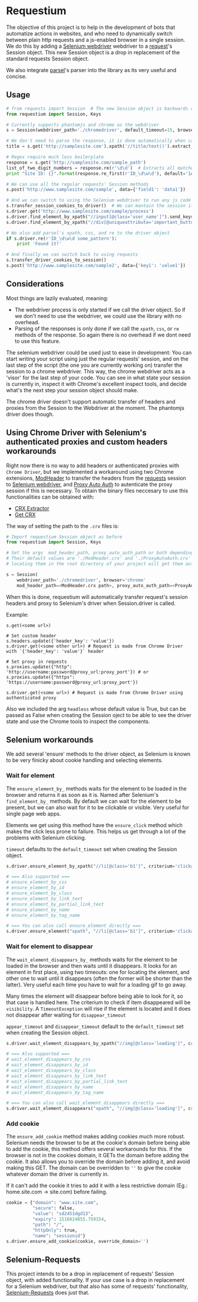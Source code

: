 # Requestium

The objective of this project is to help in the development of bots that automatize actions in websites, and who need to dynamically switch between plain http requests and a js-enabled browser in a single session. We do this by adding a [Selenium webdriver](https://github.com/SeleniumHQ/selenium) webdriver to a [request](https://github.com/requests/requests)'s Session object. This new Session object is a drop in replacement of the standard requests Session object.

We also integrate [parsel](https://github.com/scrapy/parsel)'s parser into the library as its very useful and concise.

## Usage
```python
# from requests import Session  # The new Session object is backwards compatible with the old one.
from requestium import Session, Keys

# Currently supports phantomjs and chrome as the webdriver
s = Session(webdriver_path='./chromedriver', default_timeout=15, browser='chrome')

# We don't need to parse the response, it is done automatically when calling xpath, css or re
title = s.get('http://samplesite.com').xpath('//title/text()').extract_first(default='Sample Title')

# Regex require much less boilerplate
response = s.get('http://samplesite.com/sample_path')
list_of_two_digit_numbers = response.re(r'\d\d')  # Extracts all matches as a list
print "Site ID: {}".format(response.re_first(r'ID_\d\w\d'), default='1A1')  # Extracts the first match

# We can use all the regular requests' Session methods
s.post('http://www.samplesite.com/sample', data={'field1': 'data1'})

# And we can switch to using the Selenium webdriver to run any js code
s.transfer_session_cookies_to_driver()  # We can mantain the session if needed
s.driver.get('http://www.samplesite.com/sample/process')
s.driver.find_element_by_xpath("//input[@class='user_name']").send_keys('James Bond', Keys.ENTER)
s.driver.find_element_by_xpath("//div[@uniqueattribute='important_button']").click()

# We also add parsel's xpath, css, and re to the driver object
if s.driver.re(r'ID_\d\w\d some_pattern'):
    print 'Found it!'

# And finally we can switch back to using requests
s.transfer_driver_cookies_to_session()
s.post('http://www.samplesite.com/sample2', data={'key1': 'value1'})
```

## Considerations
Most things are lazily evaluated, meaning:
- The webdriver process is only started if we call the driver object. So if we don't need to use the webdriver, we could use the library with no overhead.
- Parsing of the responses is only done if we call the `xpath`, `css`, or `re` methods of the response. So again there is no overhead if we dont need to use this feature.

The selenium webdriver could be used just to ease in development: You can start writing your script using just the regular requests' session, and on the last step of the script (the one you are currently working on) transfer the session to a chrome webdriver. This way, the chrome webdriver acts as a 'visor' for the last step of your code. You can see in what state your session is currently in, inspect it with Chrome's excellent inspect tools, and decide what's the next step your session object should make.

The chrome driver doesn't support automatic transfer of headers and proxies from the Session to the Webdriver at the moment. The phantomjs driver does though.

## Using Chrome Driver with Selenium's authenticated proxies and custom headers workarounds
Right now there is no way to add headers or authenticated proxies with `Chrome Driver`, but we implemented a workaround using two Chrome extensions, [ModHeader](https://chrome.google.com/webstore/detail/modheader/idgpnmonknjnojddfkpgkljpfnnfcklj) to transfer the headers from the [requests](https://github.com/requests/requests) session to [Selenium webdriver](https://github.com/SeleniumHQ/selenium), and [Proxy Auto Auth](https://chrome.google.com/webstore/detail/proxy-auto-auth/ggmdpepbjljkkkdaklfihhngmmgmpggp) to autenticate the proxy session if this is necessary. To obtain the binary files neccesary to use this functionalities can be obtained with:
- [CRX Extractor](http://crxextractor.com/)
- [Get CRX](https://chrome.google.com/webstore/detail/get-crx/dijpllakibenlejkbajahncialkbdkjc)

The way of setting the path to the `.crx` files is:

```python
# Import requestium Session object as before
from requestium import Session, Keys

# Set the args  mod_header_path, proxy_auto_auth_path or both depending on the functionallity you need.
# Their default values are './ModHeader.crx' and './ProxyAutoAuth.crx' respectively, so naming the binaries that way and 
# locating them in the root directory of your project will get them automatically.

s = Session(
	webdriver_path='./chromedriver', browser='chrome'
	mod_header_path=<ModHeader.crx path>, proxy_auto_auth_path=<ProxyAutoAuth.crx path>)
```

When this is done, requestium will automatically transfer request's session headers and proxy to Selenium's driver when Session.driver is called.

Example:

```pyhton
s.get(<some url>)

# Set custom header
s.headers.update({'header_key': 'value'})
s.driver.get(<some other url>) # Request is made from Chrome Driver with `{'header_key': 'value'}` header

# Set proxy in requests
s.proxies.update({"http": 'http://username:password@proxy_url:proxy_port'}) # or
s.proxies.update({"https": 'https://username:password@proxy_url:proxy_port'}) 

s.driver.get(<some url>) # Request is made from Chrome Driver using authenticated proxy

```

Also we included the arg `headless` whose default value is True, but can be passed as False when creating the Session oject to be able to see the driver state and use the 
Chrome tools to inspect the components.

## Selenium workarounds
We add several 'ensure' methods to the driver object, as Selenium is known to be very finicky about cookie handling and selecting elements.

### Wait for element
The `ensure_element_by_` methods waits for the element to be loaded in the browser and returns it as soon as it is. Named after Selenium's `find_element_by_` methods. By default we can wait for the element to be present, but we can also wait for it to be clickable or visible. Very useful for single page web apps.

Elements we get using this method have the `ensure_click` method which makes the click less prone to failure. This helps us get through a lot of the problems with Selenium clicking.

`timeout` defaults to the `default_timeout` set when creating the Session object.

```python
s.driver.ensure_element_by_xpath("//li[@class='b1']", criterium='clickable', timeout=5).ensure_click()

# === Also supported ===
# ensure_element_by_css
# ensure_element_by_id
# ensure_element_by_class
# ensure_element_by_link_text
# ensure_element_by_partial_link_text
# ensure_element_by_name
# ensure_element_by_tag_name

# === You can also call ensure_element directly ===
s.driver.ensure_element("xpath", "//li[@class='b1']", criterium='clickable', timeout=5)
```

### Wait for element to disappear
The `wait_element_disappears_by_` methods waits for the element to be loaded in the browser and then waits until it disappears. It looks for an element in first place, using two timeouts: one for locating the element, and other one to wait until it disappears (often the former will be shorter than the latter). Very useful each time you have to wait for a loading gif to go away.

Many times the element will disappear before being able to look for it, so that case is handled here. The criterium to check if item disappeared will be `visibility`. A `TimeoutException` will rise if the element is located and it does not disappear after waiting for `disappear_timeout`

`appear_timeout` and `disappear_timeout` default to the `default_timeout` set when creating the Session object.

```python
s.driver.wait_element_disappears_by_xpath("//img[@class='loading']", criterium='visibility', appear_timeout=2, disappear_timeout=10)

# === Also supported ===
# wait_element_disappears_by_css
# wait_element_disappears_by_id
# wait_element_disappears_by_class
# wait_element_disappears_by_link_text
# wait_element_disappears_by_partial_link_text
# wait_element_disappears_by_name
# wait_element_disappears_by_tag_name

# === You can also call wait_element_disappears directly ===
s.driver.wait_element_disappears("xpath", "//img[@class='loading']", criterium='visibility', appear_timeout=2, disappear_timeout=10)
```

### Add cookie
The `ensure_add_cookie` method makes adding cookies much more robust. Selenium needs the browser to be at the cookie's domain before being able to add the cookie, this method offers several workarounds for this. If the browser is not in the cookies domain, it GETs the domain before adding the cookie. It also allows you to override the domain before adding it, and avoid making this GET. The domain can be overridden to `''` to give the cookie whatever domain the driver is currently in.

If it can't add the cookie it tries to add it with a less restrictive domain (Eg.: home.site.com -> site.com) before failing.

```python
cookie = {"domain": "www.site.com",
          "secure": false,
          "value": "sd2451dgd13",
          "expiry": 1516824855.759154,
          "path": "/",
          "httpOnly": true,
          "name": "sessionid"}
s.driver.ensure_add_cookie(cookie, override_domain='')
```

## Selenium-Requests
This project intends to be a drop in replacement of requests' Session object, with added functionality. If your use case is a drop in replacement for a Selenium webdriver, but that also has some of requests' functionality, [Selenium-Requests](https://github.com/cryzed/Selenium-Requests) does just that.
